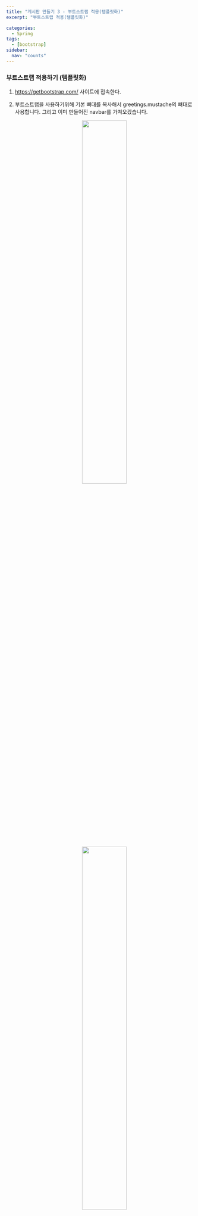 ```yaml
---
title: "게시판 만들기 3 - 부트스트랩 적용(템플릿화)"
excerpt: "부트스트랩 적용(템플릿화)"

categories:
  - Spring
tags:
  - [bootstrap]
sidebar:
  nav: "counts"
---
```


### 부트스트랩 적용하기 (템플릿화)

1. https://getbootstrap.com/ 사이트에 접속한다.
2. 부트스트랩을 사용하기위해 기본 뼈대를 복사해서 greetings.mustache의 뼈대로 사용합니다.
   그리고 이미 만들어진 navbar를 가져오겠습니다.
    <div align="center">
   <img src="https://github.com/dongdong8343/dongdong8343.github.io/assets/93115530/9136eb69-2a35-489a-b569-c3e336f90b1c" width="50%" height="auto" />
   </div>
    
    <div align="center">
   <img src="https://github.com/dongdong8343/dongdong8343.github.io/assets/93115530/62ce3bb9-995d-46a7-8a90-1f446996ab31" width="50%" height="auto" />
   </div>
    
    ```html
    // greetings.mustache 파일
    <!doctype html>
    <html lang="en">
    <head>
        <meta charset="utf-8">
        <meta name="viewport" content="width=device-width, initial-scale=1">
        <link href="https://cdn.jsdelivr.net/npm/bootstrap@5.0.2/dist/css/bootstrap.min.css" rel="stylesheet" integrity="sha384-EVSTQN3/azprG1Anm3QDgpJLIm9Nao0Yz1ztcQTwFspd3yD65VohhpuuCOmLASjC" crossorigin="anonymous">
    
        <title>Hello, world!</title>
    </head>
    <body>
    
    <nav class="navbar navbar-expand-lg navbar-light bg-light">
        <div class="container-fluid">
            <a class="navbar-brand" href="#">Navbar</a>
            <button class="navbar-toggler" type="button" data-bs-toggle="collapse" data-bs-target="#navbarSupportedContent" aria-controls="navbarSupportedContent" aria-expanded="false" aria-label="Toggle navigation">
                <span class="navbar-toggler-icon"></span>
            </button>
            <div class="collapse navbar-collapse" id="navbarSupportedContent">
                <ul class="navbar-nav me-auto mb-2 mb-lg-0">
                    <li class="nav-item">
                        <a class="nav-link active" aria-current="page" href="#">Home</a>
                    </li>
                    <li class="nav-item">
                        <a class="nav-link" href="#">Link</a>
                    </li>
                    <li class="nav-item dropdown">
                        <a class="nav-link dropdown-toggle" href="#" id="navbarDropdown" role="button" data-bs-toggle="dropdown" aria-expanded="false">
                            Dropdown
                        </a>
                        <ul class="dropdown-menu" aria-labelledby="navbarDropdown">
                            <li><a class="dropdown-item" href="#">Action</a></li>
                            <li><a class="dropdown-item" href="#">Another action</a></li>
                            <li><hr class="dropdown-divider"></li>
                            <li><a class="dropdown-item" href="#">Something else here</a></li>
                        </ul>
                    </li>
                    <li class="nav-item">
                        <a class="nav-link disabled" href="#" tabindex="-1" aria-disabled="true">Disabled</a>
                    </li>
                </ul>
                <form class="d-flex">
                    <input class="form-control me-2" type="search" placeholder="Search" aria-label="Search">
                    <button class="btn btn-outline-success" type="submit">Search</button>
                </form>
            </div>
        </div>
    </nav>
    <!--content-->
    
    <div class="bg-dark text-white p-5">
        <h1>{{username}}님 반가워요.</h1>
    </div>
    
    <script src="https://cdn.jsdelivr.net/npm/bootstrap@5.0.2/dist/js/bootstrap.bundle.min.js" integrity="sha384-MrcW6ZMFYlzcLA8Nl+NtUVF0sA7MsXsP1UyJoMp4YLEuNSfAP+JcXn/tWtIaxVXM" crossorigin="anonymous"></script>
    
    </body>
    </html>
    ```
    
    서버를 실행하고 페이지를 확인해보면 간단하게 navbar가 추가된 것을 확인할 수 있습니다.
    
    <div align="center">
   <img src="https://github.com/dongdong8343/dongdong8343.github.io/assets/93115530/6e5d0765-fcbc-4d99-9d59-8d3762cbc112" width="50%" height="auto" />
   </div>

3. 저렇게 긴 코드를 다른 곳에도 쓴다고 가정했을 때 복붙하기 귀찮습니다. 그래서 저 코드들을 하나의 틀로 만들어서 가져다 쓸 수 있도록 만들겠습니다. 이것을 템플릿화 한다고 말합니다.
4. templates > layouts > 템플릿화 하려는 영역을 파일로 만들기
    <div align="center">
   <img src="https://github.com/dongdong8343/dongdong8343.github.io/assets/93115530/b234a3da-e5f4-4f4a-b376-f02250b6ae5d" width="50%" height="auto" />
   </div>
    
    ```html
    // header.mustache (header에 해당하는 부분)
    <!doctype html>
    <html lang="en">
    <head>
        <!-- Required meta tags -->
        <meta charset="utf-8">
        <meta name="viewport" content="width=device-width, initial-scale=1">
    
        <!-- Bootstrap CSS -->
        <link href="https://cdn.jsdelivr.net/npm/bootstrap@5.0.2/dist/css/bootstrap.min.css" rel="stylesheet" integrity="sha384-EVSTQN3/azprG1Anm3QDgpJLIm9Nao0Yz1ztcQTwFspd3yD65VohhpuuCOmLASjC" crossorigin="anonymous">
    
        <title>Hello, world!</title>
    </head>
    <body>
    <!--navigation-->
    <nav class="navbar navbar-expand-lg navbar-light bg-light">
        <div class="container-fluid">
            <a class="navbar-brand" href="#">Navbar</a>
            <button class="navbar-toggler" type="button" data-bs-toggle="collapse" data-bs-target="#navbarSupportedContent" aria-controls="navbarSupportedContent" aria-expanded="false" aria-label="Toggle navigation">
                <span class="navbar-toggler-icon"></span>
            </button>
            <div class="collapse navbar-collapse" id="navbarSupportedContent">
                <ul class="navbar-nav me-auto mb-2 mb-lg-0">
                    <li class="nav-item">
                        <a class="nav-link active" aria-current="page" href="#">Home</a>
                    </li>
                    <li class="nav-item">
                        <a class="nav-link" href="#">Link</a>
                    </li>
                    <li class="nav-item dropdown">
                        <a class="nav-link dropdown-toggle" href="#" id="navbarDropdown" role="button" data-bs-toggle="dropdown" aria-expanded="false">
                            Dropdown
                        </a>
                        <ul class="dropdown-menu" aria-labelledby="navbarDropdown">
                            <li><a class="dropdown-item" href="#">Action</a></li>
                            <li><a class="dropdown-item" href="#">Another action</a></li>
                            <li><hr class="dropdown-divider"></li>
                            <li><a class="dropdown-item" href="#">Something else here</a></li>
                        </ul>
                    </li>
                    <li class="nav-item">
                        <a class="nav-link disabled" href="#" tabindex="-1" aria-disabled="true">Disabled</a>
                    </li>
                </ul>
                <form class="d-flex">
                    <input class="form-control me-2" type="search" placeholder="Search" aria-label="Search">
                    <button class="btn btn-outline-success" type="submit">Search</button>
                </form>
            </div>
        </div>
    </nav>
    ```

5. 위처럼 파일로 만들고 가져다 쓰고 싶은 곳에 {{>layouts/파일 이름}}을 적게 되면 파일에 작성한 틀을 가지고 올 수 있습니다.

   ```html
   <!--greetings.mustache-->
   {{>layouts/header}}

   <div class="bg-dark text-white p-5">
     <h1>{{username}}님 반가워요.</h1>
   </div>

   {{>layouts/footer}}
   ```

   똑같이 잘 나오는 것을 확인할 수 있습니다.
    <div align="center">
   <img src="https://github.com/dongdong8343/dongdong8343.github.io/assets/93115530/f5f95d97-6465-46e9-8d1a-c6c5147816c7" width="50%" height="auto" />
   </div>
